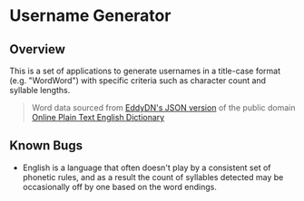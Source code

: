 # Username Generator

## Overview

This is a set of applications to generate usernames in a title-case format (e.g. "WordWord") with specific criteria such as character count and syllable lengths.

> Word data sourced from [EddyDN's JSON version](https://github.com/eddydn/DictionaryDatabase) of the public domain [Online Plain Text English Dictionary](https://www.mso.anu.edu.au/~ralph/OPTED/)

## Known Bugs

- English is a language that often doesn't play by a consistent set of phonetic rules, and as a result the count of syllables detected may be occasionally off by one based on the word endings.
